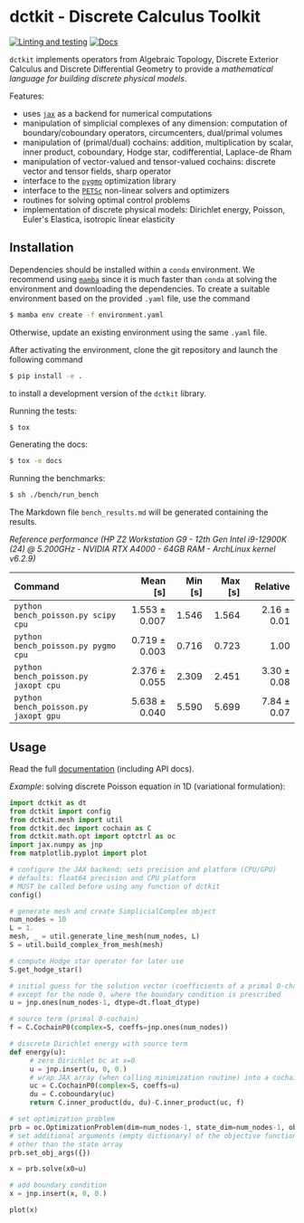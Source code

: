# dctkit - Discrete Calculus Toolkit

[![Linting and
testing](https://github.com/alucantonio/dctkit/actions/workflows/tests.yml/badge.svg)](https://github.com/alucantonio/dctkit/actions/workflows/tests.yml)
[![Docs](https://readthedocs.org/projects/dctkit/badge/?version=latest)](https://dctkit.readthedocs.io/en/latest/?badge=latest)

`dctkit` implements operators from Algebraic Topology, Discrete Exterior Calculus and
Discrete Differential Geometry to provide a *mathematical language for building discrete physical models*.

Features:
- uses [`jax`](http://github.com/google/jax/) as a backend for numerical computations
- manipulation of simplicial complexes of any dimension: computation of
  boundary/coboundary operators, circumcenters, dual/primal volumes
- manipulation of (primal/dual) cochains: addition, multiplication by scalar, inner
  product, coboundary, Hodge star, codifferential, Laplace-de Rham
- manipulation of vector-valued and tensor-valued cochains: discrete vector and tensor
  fields, sharp operator
- interface to the [`pygmo`](https://github.com/esa/pygmo2) optimization library
- interface to the [`PETSc`](https://petsc.org) non-linear solvers and optimizers
- routines for solving optimal control problems
- implementation of discrete physical models: Dirichlet energy, Poisson, Euler's
  Elastica, isotropic linear elasticity

## Installation

Dependencies should be installed within a `conda` environment. We recommend using
[`mamba`](https://github.com/mamba-org/mamba) since it is much faster than `conda` at
solving the environment and downloading the dependencies. To create a suitable
environment based on the provided `.yaml` file, use the command

```bash
$ mamba env create -f environment.yaml
```

Otherwise, update an existing environment using the same `.yaml` file.

After activating the environment, clone the git repository and launch the following command

```bash
$ pip install -e .
```

to install a development version of the `dctkit` library.

Running the tests:

```bash
$ tox
```

Generating the docs:

```bash
$ tox -e docs
```

Running the benchmarks:

```bash
$ sh ./bench/run_bench
```
The Markdown file `bench_results.md` will be generated containing the results.

*Reference performance (HP Z2 Workstation G9 - 12th Gen Intel i9-12900K (24) @ 5.200GHz - NVIDIA RTX A4000 - 64GB RAM - ArchLinux kernel v6.2.9)*

| Command                              |      Mean [s] | Min [s] | Max [s] |    Relative |
| :----------------------------------- | ------------: | ------: | ------: | ----------: |
| `python bench_poisson.py scipy cpu`  | 1.553 ± 0.007 |   1.546 |   1.564 | 2.16 ± 0.01 |
| `python bench_poisson.py pygmo cpu`  | 0.719 ± 0.003 |   0.716 |   0.723 |        1.00 |
| `python bench_poisson.py jaxopt cpu` | 2.376 ± 0.055 |   2.309 |   2.451 | 3.30 ± 0.08 |
| `python bench_poisson.py jaxopt gpu` | 5.638 ± 0.040 |   5.590 |   5.699 | 7.84 ± 0.07 |

## Usage

Read the full [documentation](https://dctkit.readthedocs.io/en/latest/) (including API
docs).

*Example*: solving discrete Poisson equation in 1D (variational formulation):

```python
import dctkit as dt
from dctkit import config
from dctkit.mesh import util
from dctkit.dec import cochain as C
from dctkit.math.opt import optctrl as oc
import jax.numpy as jnp
from matplotlib.pyplot import plot

# configure the JAX backend: sets precision and platform (CPU/GPU)
# defaults: float64 precision and CPU platform
# MUST be called before using any function of dctkit
config()

# generate mesh and create SimplicialComplex object
num_nodes = 10
L = 1.
mesh, _ = util.generate_line_mesh(num_nodes, L)
S = util.build_complex_from_mesh(mesh)

# compute Hodge star operator for later use
S.get_hodge_star()

# initial guess for the solution vector (coefficients of a primal 0-chain)
# except for the node 0, where the boundary condition is prescribed
u = jnp.ones(num_nodes-1, dtype=dt.float_dtype)

# source term (primal 0-cochain)
f = C.CochainP0(complex=S, coeffs=jnp.ones(num_nodes))

# discrete Dirichlet energy with source term
def energy(u):
     # zero Dirichlet bc at x=0
     u = jnp.insert(u, 0, 0.)
     # wrap JAX array (when calling minimization routine) into a cochain
     uc = C.CochainP0(complex=S, coeffs=u)
     du = C.coboundary(uc)
     return C.inner_product(du, du)-C.inner_product(uc, f)

# set optimization problem
prb = oc.OptimizationProblem(dim=num_nodes-1, state_dim=num_nodes-1, objfun=energy)
# set additional arguments (empty dictionary) of the objective function,
# other than the state array
prb.set_obj_args({})

x = prb.solve(x0=u)

# add boundary condition
x = jnp.insert(x, 0, 0.)

plot(x)
```
